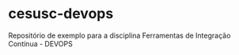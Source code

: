 # cesusc-devops

Repositório de exemplo para a disciplina Ferramentas de Integração Contínua - DEVOPS
